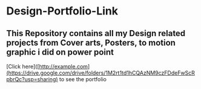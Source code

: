 # Design-Portfolio-Link
## This Repository contains all my Design related projects from Cover arts, Posters, to motion graphic i did on power point

[Click here]([http://example.com](https://drive.google.com/drive/folders/1M2rt1td1hCQAzNM9czFDdeFwScRpbrQc?usp=sharing) to see the portfolio
